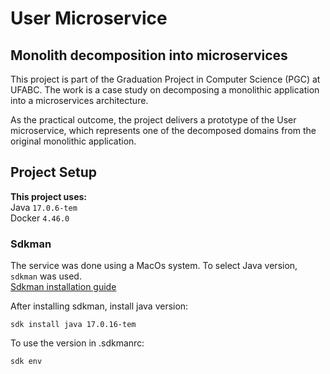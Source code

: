 # User Microservice
## Monolith decomposition into microservices
This project is part of the Graduation Project in Computer Science (PGC) at UFABC.
The work is a case study on decomposing a monolithic application into a microservices architecture.

As the practical outcome, the project delivers a prototype of the User microservice, 
which represents one of the decomposed domains from the original monolithic application.

## Project Setup
**This project uses:**\
Java `17.0.6-tem` \
Docker `4.46.0`

### Sdkman
The service was done using a MacOs system. 
To select Java version, `sdkman` was used. \
[Sdkman installation guide](https://sdkman.io/install/) 

After installing sdkman, install java version:
```
sdk install java 17.0.16-tem
```

To use the version in .sdkmanrc:
```
sdk env
```


